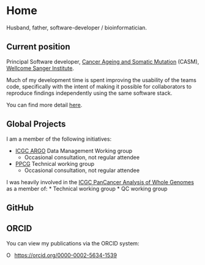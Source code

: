 # Home

Husband, father, software-developer / bioinformatician.

## Current position

Principal Software developer, [Cancer Ageing and Somatic Mutation][casm-url] (CASM), [Wellcome Sanger Institute][wsi-url].

Much of my development time is spent improving the usability of the teams code, specifically with the intent of making
it possible for collaborators to reproduce findings independently using the same software stack.

You can find more detail [here](./profile).

## Global Projects

I am a member of the following initiatives:

* [ICGC ARGO][argo-url] Data Management Working group
    * Occasional consultation, not regular attendee
* [PPCG][ppcg-url] Technical working group
    * Occasional consultation, not regular attendee

I was heavily involved in the [ICGC PanCancer Analysis of Whole Genomes][pcawg-url] as a member of:
    * Technical working group
    * QC working group

## GitHub

<div class="github-card" data-github="keiranmraine" data-width="400" data-height="150" data-theme="default"></div>
<script src="//cdn.jsdelivr.net/github-cards/latest/widget.js"></script>

## ORCID

You can view my publications via the ORCID system:

<div itemscope itemtype="https://schema.org/Person"><a itemprop="sameAs" content="https://orcid.org/0000-0002-5634-1539" href="https://orcid.org/0000-0002-5634-1539" target="orcid.widget" rel="me noopener noreferrer" style="vertical-align:top;"><img src="https://orcid.org/sites/default/files/images/orcid_16x16.png" style="width:1em;margin-right:.5em;" alt="ORCID iD icon">https://orcid.org/0000-0002-5634-1539</a></div>

<!-- references -->
[casm-url]: http://www.sanger.ac.uk/science/programmes/cancer-genetics-and-genomics
[wsi-url]: http://www.sanger.ac.uk/
[pcawg-url]: https://dcc.icgc.org/pcawg
[ppcg-url]: https://panprostate.org/
[argo-url]: https://www.icgc-argo.org/
